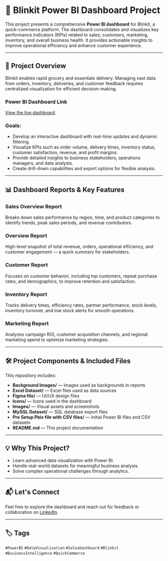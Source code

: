 # 🛒 Blinkit Power BI Dashboard Project

This project presents a comprehensive **Power BI dashboard** for Blinkit, a quick-commerce platform. The dashboard consolidates and visualizes key performance indicators (KPIs) related to sales, customers, marketing, inventory, and overall business health. It provides actionable insights to improve operational efficiency and enhance customer experience.

---

## 📌 Project Overview

Blinkit enables rapid grocery and essentials delivery. Managing vast data from orders, inventory, deliveries, and customer feedback requires centralized visualization for efficient decision-making.

### Power BI Dashboard Link

[View the live dashboard](https://app.powerbi.com/view?r=eyJrIjoiMTU3YjllNTEtM2FmOS00ZDZiLTk0MzctNjU0MDVlOGI4YmJmIiwidCI6Ijg0N2RiYTU3LTFmYTEtNDBkZi04MGU1LTZhMmQ1YjM4NjNmNCJ9).

### Goals:
- Develop an interactive dashboard with real-time updates and dynamic filtering.
- Visualize KPIs such as order volume, delivery times, inventory status, customer satisfaction, revenue, and profit margins.
- Provide detailed insights to business stakeholders, operations managers, and data analysts.
- Create drill-down capabilities and export options for flexible analysis.

---

## 📊 Dashboard Reports & Key Features

### Sales Overview Report  
Breaks down sales performance by region, time, and product categories to identify trends, peak sales periods, and revenue contributors.

### Overview Report  
High-level snapshot of total revenue, orders, operational efficiency, and customer engagement — a quick summary for stakeholders.

### Customer Report  
Focuses on customer behavior, including top customers, repeat purchase rates, and demographics, to improve retention and satisfaction.

### Inventory Report  
Tracks delivery times, efficiency rates, partner performance, stock levels, inventory turnover, and low stock alerts for smooth operations.

### Marketing Report  
Analyzes campaign ROI, customer acquisition channels, and regional marketing spend to optimize marketing strategies.

---

## 🛠️ Project Components & Included Files

This repository includes:

- **Background Images/** — Images used as backgrounds in reports
- **Excel Dataset/** — Excel files used as data sources
- **Figma file/** — UI/UX design files
- **Icons/** — Icons used in the dashboard
- **Images/** — Visual assets and screenshots
- **MySQL Dataset/** — SQL database export files
- **Pre Setup Pbix file with CSV files/** — Initial Power BI files and CSV datasets
- **README.md** — This project documentation

---

## 💡 Why This Project?

- Learn advanced data visualization with Power BI.
- Handle real-world datasets for meaningful business analysis.
- Solve complex operational challenges through analytics.

---

## 📬 Let's Connect

Feel free to explore the dashboard and reach out for feedback or collaboration on [LinkedIn](https://www.linkedin.com/in/devanshverma03/).

---

## 🏷️ Tags

`#PowerBI` `#DataVisualization` `#SalesDashboard` `#Blinkit` `#BusinessIntelligence` `#QuickCommerce`
